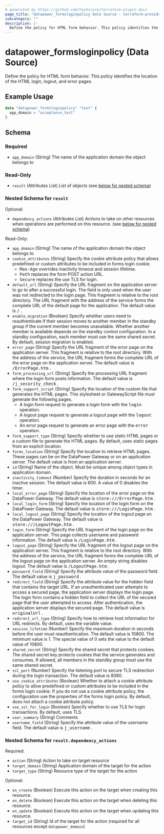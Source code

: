 ```yaml
---
# generated by https://github.com/hashicorp/terraform-plugin-docs
page_title: "datapower_formsloginpolicy Data Source - terraform-provider-datapower"
subcategory: ""
description: |-
  Define the policy for HTML form behavior. This policy identifies the location of the HTML login, logout, and error pages.
---
```


# datapower_formsloginpolicy (Data Source)

Define the policy for HTML form behavior. This policy identifies the location of the HTML login, logout, and error pages.

## Example Usage

```terraform
data "datapower_formsloginpolicy" "test" {
  app_domain = "acceptance_test"
}
```

<!-- schema generated by tfplugindocs -->
## Schema

### Required

- `app_domain` (String) The name of the application domain the object belongs to

### Read-Only

- `result` (Attributes List) List of objects (see [below for nested schema](#nestedatt--result))

<a id="nestedatt--result"></a>
### Nested Schema for `result`

Optional:

- `dependency_actions` (Attributes List) Actions to take on other resources when operations are performed on this resource. (see [below for nested schema](#nestedatt--result--dependency_actions))

Read-Only:

- `app_domain` (String) The name of the application domain the object belongs to
- `cookie_attributes` (String) Specify the cookie attribute policy that allows predefined or custom attributes to be included in forms login cookie. <ul><li><tt>Max-Age</tt> overrides inactivity timeout and session lifetime.</li><li><tt>Path</tt> replaces the form POST action URL.</li><li><tt>Secure</tt> replaces the use TLS for login.</li></ul>
- `default_url` (String) Specify the URL fragment on the application server to go to after a successful login. The field is only used when the user was not redirected to the login page. This fragment is relative to the root directory. The URL fragment with the address of the service forms the complete URL of the default page for the application. The default value is <tt>/</tt> .
- `enable_migration` (Boolean) Specify whether users need to reauthenticate if their session moves to another member in the standby group if the current member becomes unavailable. Whether another member is available depends on the standby control configuration. In a standby configuration, each member must use the same shared secret. By default, session migration is enabled.
- `error_page` (String) Specify the URL fragment of the error page on the application server. This fragment is relative to the root directory. With the address of the service, the URL fragment forms the complete URL of the error page on the application server. The default value is <tt>/ErrorPage.htm</tt> .
- `form_processing_url` (String) Specify the processing URL fragment where the login form posts information. The default value is <tt>/j_security_check</tt> .
- `form_support_script` (String) Specify the location of the custom file that generates the HTML pages. This stylesheet or GatewayScript file must generate the following pages. <ul><li>A login form request to generate a login form with the <tt>login</tt> operation.</li><li>A logout page request to generate a logout page with the <tt>logout</tt> operation.</li><li>An error page request to generate an error page with the <tt>error</tt> operation.</li></ul>
- `form_support_type` (String) Specify whether to use static HTML pages or a custom file to generate the HTML pages. By default, uses static pages from an explicit location.
- `forms_location` (String) Specify the location to retrieve HTML pages. These pages can be on the DataPower Gateway or on an application server. The default value is from an application server.
- `id` (String) Name of the object. Must be unique among object types in application domain.
- `inactivity_timeout` (Number) Specify the duration in seconds for an inactive session. The default value is 600. A value of 0 disables the timer.
- `local_error_page` (String) Specify the location of the error page on the DataPower Gateway. The default value is <tt>store:///ErrorPage.htm</tt> .
- `local_login_form` (String) Specify the location of the login form on the DataPower Gateway. The default value is <tt>store:///LoginPage.htm</tt> .
- `local_logout_page` (String) Specify the location of the logout page on the DataPower Gateway. The default value is <tt>store:///LogoutPage.htm</tt> .
- `login_form` (String) Specify the URL fragment of the login page on the application server. This page collects username and password information. The default value is <tt>/LoginPage.htm</tt> .
- `logout_page` (String) Specify the URL fragment of the logout page on the application server. This fragment is relative to the root directory. With the address of the service, the URL fragment forms the complete URL of the logout page on the application server. An empty string disables logout. The default value is <tt>/LogoutPage.htm</tt> .
- `password_field` (String) Specify the attribute value of the password field. The default value is <tt>j_password</tt> .
- `redirect_field` (String) Specify the attribute value for the hidden field that contains the target URL. If an unauthenticated user attempts to access a secured page, the application server displays the login page. The login form contains a hidden field to collect the URL of the secured page that the user attempted to access. After authentication, the application server displays the secured page. The default value is <tt>originalUrl</tt> .
- `redirect_url_type` (String) Specify how to retrieve host information for URL redirects. By default, uses the variable value.
- `session_lifetime` (Number) Specify the maximum duration in seconds before the user must reauthentication. The default value is 10800. The minimum value is 1. The special value of 0 sets the value to the default value of 10800.
- `shared_secret` (String) Specify the shared secret that protects cookies. The shared secret key protects cookies that the service generates and consumes. If allowed, all members in the standby group must use the same shared secret.
- `ssl_port` (Number) Specify the listening port to secure TLS redirection during the login transaction. The default value is 8080.
- `use_cookie_attributes` (Boolean) Whether to attach a cookie attribute policy to allow predefined or custom attributes to be included in the forms login cookie. If you do not use a cookie attribute policy, the configuration use the properties of the forms login policy. By default, does not attach a cookie attribute policy.
- `use_ssl_for_login` (Boolean) Specify whether to use TLS for login transactions. By default, uses TLS.
- `user_summary` (String) Comments
- `username_field` (String) Specify the attribute value of the username field. The default value is <tt>j_username</tt> .

<a id="nestedatt--result--dependency_actions"></a>
### Nested Schema for `result.dependency_actions`

Required:

- `action` (String) Action to take on target resource
- `target_domain` (String) Application domain of the target for the action
- `target_type` (String) Resource type of the target for the action

Optional:

- `on_create` (Boolean) Execute this action on the target when creating this resource.
- `on_delete` (Boolean) Execute this action on the target when deleting this resource.
- `on_update` (Boolean) Execute this action on the target when updating this resource.
- `target_id` (String) Id of the target for the action (required for all resources except `datapower_domain`)
